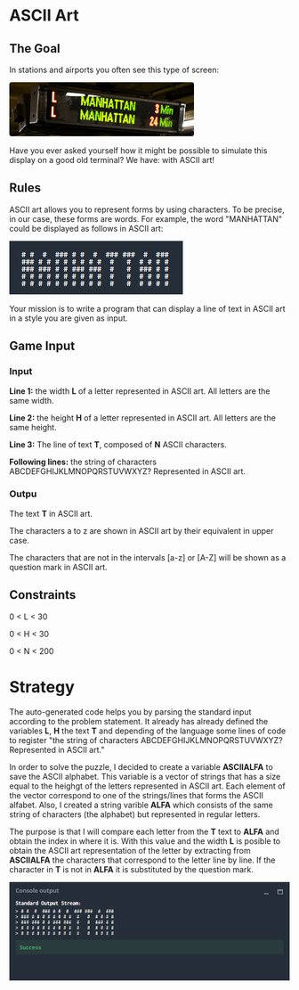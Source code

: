 # ASCII Art
## The Goal
In stations and airports you often see this type of screen:

![](led_display.jpg)

Have you ever asked yourself how it might be possible to simulate this display on a good old terminal? We have: with ASCII art!

## Rules
ASCII art allows you to represent forms by using characters. To be precise, in our case, these forms are words. For example, the word "MANHATTAN" could be displayed as follows in ASCII art:

![](MANHATTAN.png)

Your mission is to write a program that can display a line of text in ASCII art in a style you are given as input.

## Game Input

### Input

**Line 1:** the width **L** of a letter represented in ASCII art. All letters are the same width.

**Line 2:** the height **H** of a letter represented in ASCII art. All letters are the same height.

**Line 3:** The line of text **T**, composed of **N** ASCII characters.

**Following lines:** the string of characters ABCDEFGHIJKLMNOPQRSTUVWXYZ? Represented in ASCII art.

### Outpu

The text **T** in ASCII art.

The characters a to z are shown in ASCII art by their equivalent in upper case.

The characters that are not in the intervals [a-z] or [A-Z] will be shown as a question mark in ASCII art.

## Constraints

0 < L < 30

0 < H < 30

0 < N < 200

# Strategy

The auto-generated code helps you by parsing the standard input according to the problem statement. It already has already defined the variables **L**, **H** the text **T**  and depending of the language some lines of code to register "the string of characters ABCDEFGHIJKLMNOPQRSTUVWXYZ? Represented in ASCII art."

In order to solve the puzzle, I decided to create a variable **ASCIIALFA** to save the ASCII alphabet. This variable is a vector of strings that has a size equal to the heighgt of the letters represented in ASCII art. Each element of the vector correspond to one of the strings/lines that forms the ASCII alfabet. Also, I created a string varible **ALFA** which consists of the same string of characters (the alphabet) but represented in regular letters.

The purpose is that I will compare each letter from the **T** text to **ALFA** and obtain the index in where it is. With this value and the width **L** is posible to obtain  the ASCII art representation of the letter by extracting from **ASCIIALFA** the characters that correspond to the letter line by line. If the character in **T** is not in **ALFA** it is substituted by the question mark.

![](ascii_art_co.png)
